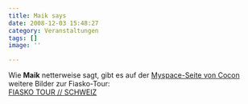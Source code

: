 ```yaml
---
title: Maik says
date: 2008-12-03 15:48:27
category: Veranstaltungen
tags: []
image: ''

---
```


Wie **Maik** netterweise sagt, gibt es auf der [Myspace-Seite von Cocon](http://www.myspace.com/dercocon) weitere Bilder zur Fiasko-Tour:  
[FIASKO TOUR // SCHWEIZ](http://viewmorepics.myspace.com/index.cfm?fuseaction=user.viewPicture&friendID=301585654&albumId=856460)
